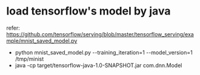 # load tensorflow's model by java

refer: https://github.com/tensorflow/serving/blob/master/tensorflow_serving/example/mnist_saved_model.py
* python mnist_saved_model.py --training_iteration=1 --model_version=1 /tmp/minist
* java -cp  target/tensorflow-java-1.0-SNAPSHOT.jar com.dnn.Model
 